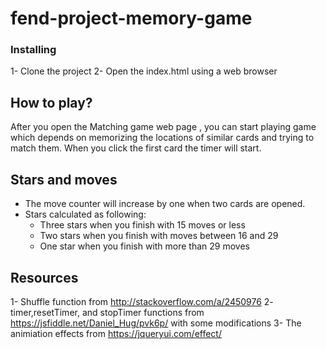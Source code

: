 # fend-project-memory-game


### Installing

1- Clone the project 
2- Open the index.html using a web browser

## How to play?

After you open the Matching game web page , you can start playing game which depends on memorizing the locations of similar cards and trying to match them. When you click the first card the timer will start. 

## Stars and moves
* The move counter will increase by one when two cards are opened.
* Stars calculated as following:
	* Three stars when you finish with 15 moves or less
	* Two stars when you finish with moves between 16 and 29
	* One star when you finish with more than 29 moves



## Resources

1- Shuffle function from http://stackoverflow.com/a/2450976
2- timer,resetTimer, and stopTimer functions from https://jsfiddle.net/Daniel_Hug/pvk6p/ with some modifications
3- The animiation effects from https://jqueryui.com/effect/




